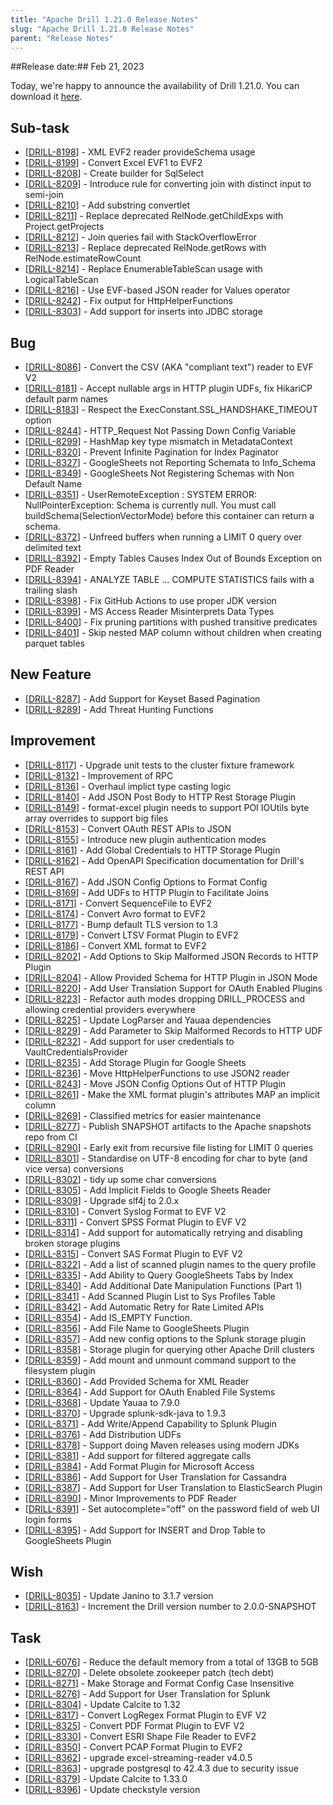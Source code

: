 ```yaml
---
title: "Apache Drill 1.21.0 Release Notes"
slug: "Apache Drill 1.21.0 Release Notes"
parent: "Release Notes"
---
```


##Release date:##  Feb 21, 2023

Today, we're happy to announce the availability of Drill 1.21.0. You can download it [here](https://drill.apache.org/download/).

## Sub-task
* [[DRILL-8198](https://issues.apache.org/jira/browser/DRILL-8198)] - XML EVF2 reader provideSchema usage
* [[DRILL-8199](https://issues.apache.org/jira/browser/DRILL-8199)] - Convert Excel EVF1 to EVF2
* [[DRILL-8208](https://issues.apache.org/jira/browser/DRILL-8208)] - Create builder for SqlSelect
* [[DRILL-8209](https://issues.apache.org/jira/browser/DRILL-8209)] - Introduce rule for converting join with distinct input to semi-join
* [[DRILL-8210](https://issues.apache.org/jira/browser/DRILL-8210)] - Add substring convertlet
* [[DRILL-8211](https://issues.apache.org/jira/browser/DRILL-8211)] - Replace deprecated RelNode.getChildExps with Project.getProjects
* [[DRILL-8212](https://issues.apache.org/jira/browser/DRILL-8212)] - Join queries fail with StackOverflowError
* [[DRILL-8213](https://issues.apache.org/jira/browser/DRILL-8213)] - Replace deprecated RelNode.getRows with RelNode.estimateRowCount
* [[DRILL-8214](https://issues.apache.org/jira/browser/DRILL-8214)] - Replace EnumerableTableScan usage with LogicalTableScan
* [[DRILL-8216](https://issues.apache.org/jira/browser/DRILL-8216)] - Use EVF-based JSON reader for Values operator
* [[DRILL-8242](https://issues.apache.org/jira/browser/DRILL-8242)] - Fix output for HttpHelperFunctions
* [[DRILL-8303](https://issues.apache.org/jira/browser/DRILL-8303)] - Add support for inserts into JDBC storage

## Bug
* [[DRILL-8086](https://issues.apache.org/jira/browser/DRILL-8086)] - Convert the CSV (AKA "compliant text") reader to EVF V2
* [[DRILL-8181](https://issues.apache.org/jira/browser/DRILL-8181)] - Accept nullable args in HTTP plugin UDFs, fix HikariCP default parm names
* [[DRILL-8183](https://issues.apache.org/jira/browser/DRILL-8183)] - Respect the ExecConstant.SSL_HANDSHAKE_TIMEOUT option
* [[DRILL-8244](https://issues.apache.org/jira/browser/DRILL-8244)] - HTTP_Request Not Passing Down Config Variable
* [[DRILL-8299](https://issues.apache.org/jira/browser/DRILL-8299)] - HashMap key type mismatch in MetadataContext
* [[DRILL-8320](https://issues.apache.org/jira/browser/DRILL-8320)] - Prevent Infinite Pagination for Index Paginator
* [[DRILL-8327](https://issues.apache.org/jira/browser/DRILL-8327)] - GoogleSheets not Reporting Schemata to Info_Schema
* [[DRILL-8349](https://issues.apache.org/jira/browser/DRILL-8349)] - GoogleSheets Not Registering Schemas with Non Default Name
* [[DRILL-8351](https://issues.apache.org/jira/browser/DRILL-8351)] -  UserRemoteException : 	SYSTEM ERROR: NullPointerException: Schema is currently null.  You must call buildSchema(SelectionVectorMode) before this container can return a schema.
* [[DRILL-8372](https://issues.apache.org/jira/browser/DRILL-8372)] - Unfreed buffers when running a LIMIT 0 query over delimited text
* [[DRILL-8392](https://issues.apache.org/jira/browser/DRILL-8392)] - Empty Tables Causes Index Out of Bounds Exception on PDF Reader
* [[DRILL-8394](https://issues.apache.org/jira/browser/DRILL-8394)] - ANALYZE TABLE ... COMPUTE STATISTICS fails with a trailing slash
* [[DRILL-8398](https://issues.apache.org/jira/browser/DRILL-8398)] - Fix GitHub Actions to use proper JDK version
* [[DRILL-8399](https://issues.apache.org/jira/browser/DRILL-8399)] - MS Access Reader Misinterprets Data Types
* [[DRILL-8400](https://issues.apache.org/jira/browser/DRILL-8400)] - Fix pruning partitions with pushed transitive predicates
* [[DRILL-8401](https://issues.apache.org/jira/browser/DRILL-8401)] - Skip nested MAP column without children when creating parquet tables

## New Feature
* [[DRILL-8287](https://issues.apache.org/jira/browser/DRILL-8287)] - Add Support for Keyset Based Pagination
* [[DRILL-8289](https://issues.apache.org/jira/browser/DRILL-8289)] - Add Threat Hunting Functions

## Improvement
* [[DRILL-8117](https://issues.apache.org/jira/browser/DRILL-8117)] - Upgrade unit tests to the cluster fixture framework
* [[DRILL-8132](https://issues.apache.org/jira/browser/DRILL-8132)] - Improvement of RPC
* [[DRILL-8136](https://issues.apache.org/jira/browser/DRILL-8136)] - Overhaul implict type casting logic
* [[DRILL-8140](https://issues.apache.org/jira/browser/DRILL-8140)] - Add JSON Post Body to HTTP Rest Storage Plugin
* [[DRILL-8149](https://issues.apache.org/jira/browser/DRILL-8149)] - format-excel plugin needs to support POI IOUtils byte array overrides to support big files
* [[DRILL-8153](https://issues.apache.org/jira/browser/DRILL-8153)] - Convert OAuth REST APIs to JSON
* [[DRILL-8155](https://issues.apache.org/jira/browser/DRILL-8155)] - Introduce new plugin authentication modes
* [[DRILL-8161](https://issues.apache.org/jira/browser/DRILL-8161)] - Add Global Credentials to HTTP Storage Plugin
* [[DRILL-8162](https://issues.apache.org/jira/browser/DRILL-8162)] - Add OpenAPI Specification documentation for Drill's REST API
* [[DRILL-8167](https://issues.apache.org/jira/browser/DRILL-8167)] - Add JSON Config Options to Format Config
* [[DRILL-8169](https://issues.apache.org/jira/browser/DRILL-8169)] - Add UDFs to HTTP Plugin to Facilitate Joins
* [[DRILL-8171](https://issues.apache.org/jira/browser/DRILL-8171)] - Convert SequenceFile to EVF2
* [[DRILL-8174](https://issues.apache.org/jira/browser/DRILL-8174)] - Convert Avro format to EVF2
* [[DRILL-8177](https://issues.apache.org/jira/browser/DRILL-8177)] - Bump default TLS version to 1.3
* [[DRILL-8179](https://issues.apache.org/jira/browser/DRILL-8179)] - Convert LTSV Format Plugin to EVF2
* [[DRILL-8186](https://issues.apache.org/jira/browser/DRILL-8186)] - Convert XML format to EVF2
* [[DRILL-8202](https://issues.apache.org/jira/browser/DRILL-8202)] - Add Options to Skip Malformed JSON Records to HTTP Plugin
* [[DRILL-8204](https://issues.apache.org/jira/browser/DRILL-8204)] - Allow Provided Schema for HTTP Plugin in JSON Mode
* [[DRILL-8220](https://issues.apache.org/jira/browser/DRILL-8220)] - Add User Translation Support for OAuth Enabled Plugins
* [[DRILL-8223](https://issues.apache.org/jira/browser/DRILL-8223)] - Refactor auth modes dropping DRILL_PROCESS and allowing credential providers everywhere
* [[DRILL-8225](https://issues.apache.org/jira/browser/DRILL-8225)] - Update LogParser and Yauaa dependencies
* [[DRILL-8229](https://issues.apache.org/jira/browser/DRILL-8229)] -  Add Parameter to Skip Malformed Records to HTTP UDF
* [[DRILL-8232](https://issues.apache.org/jira/browser/DRILL-8232)] - Add support for user credentials to VaultCredentialsProvider
* [[DRILL-8235](https://issues.apache.org/jira/browser/DRILL-8235)] - Add Storage Plugin for Google Sheets
* [[DRILL-8236](https://issues.apache.org/jira/browser/DRILL-8236)] - Move HttpHelperFunctions to use JSON2 reader
* [[DRILL-8243](https://issues.apache.org/jira/browser/DRILL-8243)] - Move JSON Config Options Out of HTTP Plugin
* [[DRILL-8261](https://issues.apache.org/jira/browser/DRILL-8261)] - Make the XML format plugin's attributes MAP an implicit column
* [[DRILL-8269](https://issues.apache.org/jira/browser/DRILL-8269)] - Classified metrics for easier maintenance
* [[DRILL-8277](https://issues.apache.org/jira/browser/DRILL-8277)] - Publish SNAPSHOT artifacts to the Apache snapshots repo from CI
* [[DRILL-8290](https://issues.apache.org/jira/browser/DRILL-8290)] - Early exit from recursive file listing for LIMIT 0 queries
* [[DRILL-8301](https://issues.apache.org/jira/browser/DRILL-8301)] - Standardise on UTF-8 encoding for char to byte (and vice versa) conversions
* [[DRILL-8302](https://issues.apache.org/jira/browser/DRILL-8302)] - tidy up some char conversions
* [[DRILL-8305](https://issues.apache.org/jira/browser/DRILL-8305)] - Add Implicit Fields to Google Sheets Reader
* [[DRILL-8309](https://issues.apache.org/jira/browser/DRILL-8309)] - Upgrade slf4j to 2.0.x
* [[DRILL-8310](https://issues.apache.org/jira/browser/DRILL-8310)] - Convert Syslog Format to EVF V2
* [[DRILL-8311](https://issues.apache.org/jira/browser/DRILL-8311)] - Convert SPSS Format Plugin to EVF V2
* [[DRILL-8314](https://issues.apache.org/jira/browser/DRILL-8314)] - Add support for automatically retrying and disabling broken storage plugins
* [[DRILL-8315](https://issues.apache.org/jira/browser/DRILL-8315)] - Convert SAS Format Plugin to EVF V2
* [[DRILL-8322](https://issues.apache.org/jira/browser/DRILL-8322)] - Add a list of scanned plugin names to the query profile
* [[DRILL-8335](https://issues.apache.org/jira/browser/DRILL-8335)] - Add Ability to Query GoogleSheets Tabs by Index
* [[DRILL-8340](https://issues.apache.org/jira/browser/DRILL-8340)] - Add Additional Date Manipulation Functions (Part 1)
* [[DRILL-8341](https://issues.apache.org/jira/browser/DRILL-8341)] - Add Scanned Plugin List to Sys Profiles Table
* [[DRILL-8342](https://issues.apache.org/jira/browser/DRILL-8342)] - Add Automatic Retry for Rate Limited APIs
* [[DRILL-8354](https://issues.apache.org/jira/browser/DRILL-8354)] - Add IS_EMPTY Function.
* [[DRILL-8356](https://issues.apache.org/jira/browser/DRILL-8356)] - Add File Name to GoogleSheets Plugin
* [[DRILL-8357](https://issues.apache.org/jira/browser/DRILL-8357)] - Add new config options to the Splunk storage plugin
* [[DRILL-8358](https://issues.apache.org/jira/browser/DRILL-8358)] - Storage plugin for querying other Apache Drill clusters
* [[DRILL-8359](https://issues.apache.org/jira/browser/DRILL-8359)] - Add mount and unmount command support to the filesystem plugin
* [[DRILL-8360](https://issues.apache.org/jira/browser/DRILL-8360)] - Add Provided Schema for XML Reader
* [[DRILL-8364](https://issues.apache.org/jira/browser/DRILL-8364)] - Add Support for OAuth Enabled File Systems
* [[DRILL-8368](https://issues.apache.org/jira/browser/DRILL-8368)] - Update Yauaa to 7.9.0
* [[DRILL-8370](https://issues.apache.org/jira/browser/DRILL-8370)] - Upgrade splunk-sdk-java to 1.9.3
* [[DRILL-8371](https://issues.apache.org/jira/browser/DRILL-8371)] - Add Write/Append Capability to Splunk Plugin
* [[DRILL-8376](https://issues.apache.org/jira/browser/DRILL-8376)] - Add Distribution UDFs
* [[DRILL-8378](https://issues.apache.org/jira/browser/DRILL-8378)] - Support doing Maven releases using modern JDKs
* [[DRILL-8381](https://issues.apache.org/jira/browser/DRILL-8381)] - Add support for filtered aggregate calls
* [[DRILL-8384](https://issues.apache.org/jira/browser/DRILL-8384)] - Add Format Plugin for Microsoft Access
* [[DRILL-8386](https://issues.apache.org/jira/browser/DRILL-8386)] - Add Support for User Translation for Cassandra
* [[DRILL-8387](https://issues.apache.org/jira/browser/DRILL-8387)] - Add Support for User Translation to ElasticSearch Plugin
* [[DRILL-8390](https://issues.apache.org/jira/browser/DRILL-8390)] - Minor Improvements to PDF Reader
* [[DRILL-8391](https://issues.apache.org/jira/browser/DRILL-8391)] - Set autocomplete="off" on the password field of web UI login forms
* [[DRILL-8395](https://issues.apache.org/jira/browser/DRILL-8395)] - Add Support for INSERT and Drop Table to GoogleSheets Plugin


## Wish
* [[DRILL-8035](https://issues.apache.org/jira/browser/DRILL-8035)] - Update Janino to 3.1.7 version
* [[DRILL-8163](https://issues.apache.org/jira/browser/DRILL-8163)] - Increment the Drill version number to 2.0.0-SNAPSHOT

## Task
* [[DRILL-6076](https://issues.apache.org/jira/browser/DRILL-6076)] - Reduce the default memory from a total of 13GB to 5GB
* [[DRILL-8270](https://issues.apache.org/jira/browser/DRILL-8270)] - Delete obsolete zookeeper patch (tech debt)
* [[DRILL-8271](https://issues.apache.org/jira/browser/DRILL-8271)] - Make Storage and Format Config Case Insensitive
* [[DRILL-8276](https://issues.apache.org/jira/browser/DRILL-8276)] - Add Support for User Translation for Splunk
* [[DRILL-8304](https://issues.apache.org/jira/browser/DRILL-8304)] - Update Calcite to 1.32
* [[DRILL-8317](https://issues.apache.org/jira/browser/DRILL-8317)] - Convert LogRegex Format Plugin to EVF V2
* [[DRILL-8325](https://issues.apache.org/jira/browser/DRILL-8325)] - Convert PDF Format Plugin to EVF V2
* [[DRILL-8330](https://issues.apache.org/jira/browser/DRILL-8330)] - Convert ESRI Shape File Reader to EVF2
* [[DRILL-8350](https://issues.apache.org/jira/browser/DRILL-8350)] - Convert PCAP Format Plugin to EVF2
* [[DRILL-8362](https://issues.apache.org/jira/browser/DRILL-8362)] - upgrade excel-streaming-reader v4.0.5
* [[DRILL-8363](https://issues.apache.org/jira/browser/DRILL-8363)] - upgrade postgresql to 42.4.3 due to security issue
* [[DRILL-8379](https://issues.apache.org/jira/browser/DRILL-8379)] - Update Calcite to 1.33.0
* [[DRILL-8396](https://issues.apache.org/jira/browser/DRILL-8396)] - Update checkstyle version

